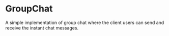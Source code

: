 # GroupChat
A simple implementation of group chat where the client users can send and receive the instant chat messages.

